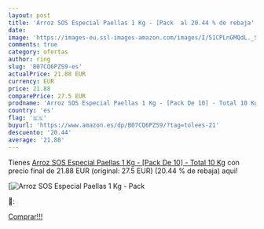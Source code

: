 ```yaml
---
layout: post
title: 'Arroz SOS Especial Paellas 1 Kg - [Pack  al 20.44 % de rebaja'
date: 
image: 'https://images-eu.ssl-images-amazon.com/images/I/51CPLnGMQdL._SL200_.jpg'
comments: true
category: ofertas
author: ring
slug: 'B07CQ6PZS9-es'
actualPrice: 21.88 EUR
currency: EUR
price: 21.88
comparePrice: 27.5 EUR
prodname: 'Arroz SOS Especial Paellas 1 Kg - [Pack De 10] - Total 10 Kg'
country: 'es'
flag: '🇪🇸'
buyurl: 'https://www.amazon.es/dp/B07CQ6PZS9/?tag=tolees-21'
descuento: '20.44'
average: '21.88'
---
```


Tienes [Arroz SOS Especial Paellas 1 Kg - [Pack De 10] - Total 10 Kg](https://www.amazon.es/dp/B07CQ6PZS9/?tag=tolees-21) con precio final de  21.88 EUR (original: 27.5 EUR) (20.44 %  de rebaja) aqui!

[![Arroz SOS Especial Paellas 1 Kg - [Pack ](https://images-eu.ssl-images-amazon.com/images/I/51CPLnGMQdL._SL200_.jpg)](https://www.amazon.es/dp/B07CQ6PZS9/?tag=tolees-21)

🔎:


[Comprar!!!](https://www.amazon.es/dp/B07CQ6PZS9/?tag=tolees-21)
